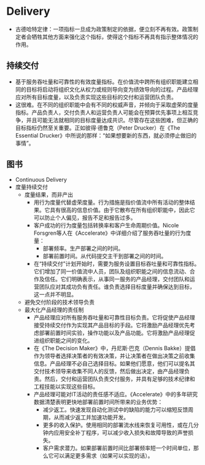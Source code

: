 # Delivery

* 古德哈特定律：一项指标一旦成为政策制定的依据，便立刻不再有效。政策制定者会牺牲其他方面来强化这个指标，使得这个指标不再具有指示整体情况的作用。

## 持续交付

* 基于服务吞吐量和可靠性的有效度量指标。在价值流中跨所有组织职能建立相同的目标将启动将组织文化从权力或规则导向变为绩效导向的过程。产品经理应对所有目标度量，以及负责实现这些目标的交付和运营团队负责。
* 这很难。在不同的组织职能中会有不同的权威声音，并倾向于采取虚荣的度量指标。产品负责人，交付负责人和运营负责人可能会在预算优先事项上相互竞争，并且可能无法就相同的目标度量达成共识。尽管存在这些困难，但正确的目标指标仍然至关重要。正如彼得·德鲁克（Peter Drucker）在《The Essential Drucker》中所说的那样：“如果想要新的东西，就必须停止做旧的事情”。

## 图书

* Continuous Delivery
* 度量持续交付
  - 度量结果，而非产出
    + 用行为度量代替虚荣度量。行为措施是指价值流中所有活动的整体结果。它具有很高的信息价值。由于它散布在所有组织职能中，因此它可以防止个人偏见，报告不足和报告过多。
    + 客户成功的行为度量包括转换率和客户生命周期价值。Nicole Forsgren等人在《Accelerate》中详细介绍了服务吞吐量的行为度量：
      * 部署频率。生产部署之间的时间。
      * 部署前置时间。从代码提交主干到部署之间的时间。
    + 在“持续交付”计划开始时，需要为服务设置目标吞吐量和可靠性指标。它们增加了同一价值流中人员，团队及组织职能之间的信息流动、合作及信任。它们明确表示，从事同一服务的产品经理，交付团队和运营团队应对其成功负有责任。谁负责选择目标度量并确保达到目标，这一点并不明显。
  - 避免交付阶段的技术领导负责
  - 最大化产品经理的责任制
    + 产品经理应对所有服务吞吐量和可靠性目标负责。它将促使产品经理接受持续交付作为实现其产品目标的手段。它将激励产品经理优先考虑部署前置时间实验，操作功能以及产品功能。它将激励产品经理促进组织职能之间的变化。
    + 在《The Decision Maker》中，丹尼斯·巴克（Dennis Bakke）提倡作为领导者选择决策者的有效决策，并让决策者在做出决策之前收集信息。产品经理不必自己选择目标。如果他们愿意，他们可以提名其交付技术领导来收集不同人的反馈，然后做出决定，由产品经理负责。然后，交付和运营团队负责交付服务，并具有足够的技术纪律和工程技能以实现这些目标。
    + 产品经理可能对IT活动的责任感不适应。《Accelerate》中的多年研究数据清楚表明更快地部署前置时间所带来的业务优势：
      * 减少返工。快速发现自动化测试中的缺陷的能力可以缩短反馈周期，从而减少返工并加速功能开发。
      * 更多的收入保护。使用相同的部署流水线来恢复可用性，或在几分钟内应用安全补丁程序，可以减少收入损失和故障导致的声誉损失。
      * 客户需求潜力。如果部署前置时间比部署频率短一个时间单位，那么它可以满足更多需求（如果可以实现的话）。
